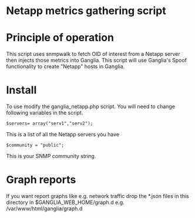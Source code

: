 Netapp metrics gathering script
===============================

Principle of operation
===============================

This script uses snmpwalk to fetch OID of interest from a Netapp server then 
injects those metrics into Ganglia. This script will use Ganglia's Spoof 
functionality to create "Netapp" hosts in Ganglia. 


Install
=======

To use modify the ganglia_netapp.php script. You will need to change following
variables in the script. 

    $servers= array("serv1","serv2");

This is a list of all the Netapp servers you have

    $community = "public";

This is your SNMP community string.

Graph reports
===============================

If you want report graphs like e.g. network traffic drop the *.json files in this
directory in $GANGLIA_WEB_HOME/graph.d e.g. /var/www/html/ganglia/graph.d
